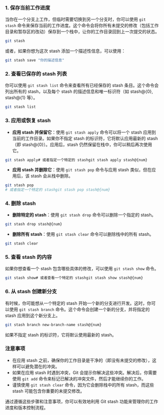 ### 1. 保存当前工作进度

当你在一个分支上工作，但临时需要切换到另一个分支时，你可以使用 `git stash` 命令来保存当前的工作进度。这个命令会将你所有未提交的修改（包括工作目录和暂存区的改动）保存到一个栈中，让你的工作目录回到上一次提交的状态。

```bash
git stash
```

或者，如果你想为这次 stash 添加一个描述性信息，可以使用：

```bash
git stash save "你的描述信息"
```

### 2. 查看已保存的 stash 列表

你可以使用 `git stash list` 命令来查看所有已经保存的 stash 条目。这个命令会列出所有的 stash，以及每个 stash 的描述信息和唯一标识符（如 stash@{0}, stash@{1} 等）。

```bash
git stash list
```

### 3. 应用或恢复 stash

- **应用 stash 并保留它**：使用 `git stash apply` 命令可以将一个 stash 应用到当前的工作目录。如果你不指定 stash 的标识符，它将默认应用最新的 stash（即 stash@{0}）。应用后，stash 仍然保留在栈中，你可以稍后再次使用它。

```bash
git stash apply# 或者指定一个特定的 stashgit stash apply stash@{num}
```

- **应用 stash 并删除它**：使用 `git stash pop` 命令与应用 stash 类似，但在应用后，该 stash 会从栈中删除。

```bash
git stash pop
# 或者指定一个特定的 stashgit stash pop stash@{num}
```

### 4. 删除 stash

- **删除特定的 stash**：使用 `git stash drop` 命令可以删除一个指定的 stash。

```bash
git stash drop stash@{num}
```

- **删除所有 stash**：使用 `git stash clear` 命令可以删除栈中的所有 stash。

```bash
git stash clear
```

### 5. 查看 stash 的内容

如果你想查看一个 stash 包含哪些具体的修改，可以使用 `git stash show` 命令。

```bash
git stash show# 或者查看一个特定的 stashgit stash show stash@{num}
```

### 6. 从 stash 创建新分支

有时候，你可能想从一个特定的 stash 开始一个新的分支进行开发。这时，你可以使用 `git stash branch` 命令。这个命令会创建一个新的分支，并将指定的 stash 应用到这个新分支上。

```bash
git stash branch new-branch-name stash@{num}
```

如果不指定 stash 的标识符，它将默认使用最新的 stash。

### 注意事项

- 在应用 stash 之前，确保你的工作目录是干净的（即没有未提交的修改），这样可以避免潜在的冲突。
- 如果在应用 stash 时遇到冲突，Git 会提示你解决这些冲突。解决后，你需要使用 `git add` 命令来标记已解决的冲突文件，然后才能继续你的工作。
- 谨慎使用 `git stash clear` 命令，因为它会删除栈中的所有 stash，而这些 stash 可能包含你重要的未提交修改。

通过遵循这些步骤和注意事项，你可以有效地利用 Git stash 功能来管理你的工作进度和版本控制流程。
